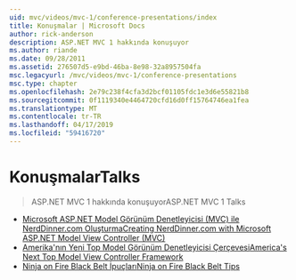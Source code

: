```yaml
---
uid: mvc/videos/mvc-1/conference-presentations/index
title: Konuşmalar | Microsoft Docs
author: rick-anderson
description: ASP.NET MVC 1 hakkında konuşuyor
ms.author: riande
ms.date: 09/28/2011
ms.assetid: 276507d5-e9bd-46ba-8e98-32a8957504fa
msc.legacyurl: /mvc/videos/mvc-1/conference-presentations
msc.type: chapter
ms.openlocfilehash: 2e79c238f4cfa3d2bcf01105fdc1e3d6e55821b8
ms.sourcegitcommit: 0f1119340e4464720cfd16d0ff15764746ea1fea
ms.translationtype: MT
ms.contentlocale: tr-TR
ms.lasthandoff: 04/17/2019
ms.locfileid: "59416720"
---
```

# <a name="talks"></a><span data-ttu-id="589c4-103">Konuşmalar</span><span class="sxs-lookup"><span data-stu-id="589c4-103">Talks</span></span>

> <span data-ttu-id="589c4-104">ASP.NET MVC 1 hakkında konuşuyor</span><span class="sxs-lookup"><span data-stu-id="589c4-104">ASP.NET MVC 1 Talks</span></span>


- [<span data-ttu-id="589c4-105">Microsoft ASP.NET Model Görünüm Denetleyicisi (MVC) ile NerdDinner.com Oluşturma</span><span class="sxs-lookup"><span data-stu-id="589c4-105">Creating NerdDinner.com with Microsoft ASP.NET Model View Controller (MVC)</span></span>](creating-nerddinnercom-with-microsoft-aspnet-model-view-controller-mvc.md)
- [<span data-ttu-id="589c4-106">Amerika'nın Yeni Top Model Görünüm Denetleyicisi Çerçevesi</span><span class="sxs-lookup"><span data-stu-id="589c4-106">America's Next Top Model View Controller Framework</span></span>](americas-next-top-model-view-controller-framework.md)
- [<span data-ttu-id="589c4-107">Ninja on Fire Black Belt İpuçları</span><span class="sxs-lookup"><span data-stu-id="589c4-107">Ninja on Fire Black Belt Tips</span></span>](ninja-on-fire-black-belt-tips.md)
